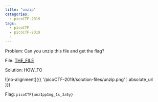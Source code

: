 ```yaml
---
title: "unzip"
categories:
  - picoCTF-2019
tags:
  - picoCTF
  - picoCTF-2019
  - 
---
```


Problem: Can you unzip this file and get the flag?

File: [THE_FILE](https://github.com/Yorzaren/ctf/raw/master/picoCTF-2019/problem-files/unzip.zip "Download file")

Solution: HOW_TO

![no-alignment]({{ '/picoCTF-2019/solution-files/unzip.png' | absolute_url }})


Flag: ```picoCTF{unz1pp1ng_1s_3a5y}```